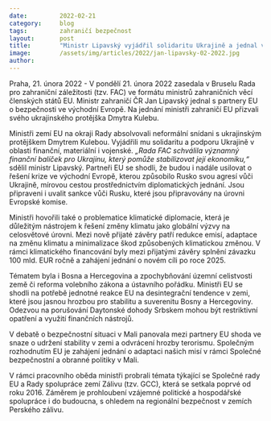 ```yaml
---
date:         2022-02-21
category:     blog
tags:         zahraničí bezpečnost
layout:       post
title:        "Ministr Lipavský vyjádřil solidaritu Ukrajině a jednal v Bruselu nejen o bezpečnosti ve východní Evropě"
image:        /assets/img/articles/2022/jan-lipavsky-02-2022.jpg
author:       
---
```


Praha, 21. února 2022 - V pondělí 21. února 2022 zasedala v Bruselu Rada pro zahraniční záležitosti (tzv. FAC) ve formátu ministrů zahraničních věcí členských států EU. Ministr zahraničí ČR Jan Lipavský jednal s partnery EU o bezpečnosti ve východní Evropě. Na jednání ministři zahraničí EU přizvali svého ukrajinského protějška Dmytra Kulebu.

Ministři zemí EU na okraji Rady absolvovali neformální snídani s ukrajinským protějškem Dmytrem Kulebou. Vyjádřili mu solidaritu a podporu Ukrajině v oblasti finanční, materiální i vojenské. *„Rada FAC schválila významný finanční balíček pro Ukrajinu, který pomůže stabilizovat její ekonomiku,“* sdělil ministr Lipavský. Partneři EU se shodli, že budou i nadále usilovat o řešení krize ve východní Evropě, kterou způsobilo Rusko svou agresí vůči Ukrajině, mírovou cestou prostřednictvím diplomatických jednání. Jsou připraveni i uvalit sankce vůči Rusku, které jsou připravovány na úrovni Evropské komise.

Ministři hovořili také o problematice klimatické diplomacie, která je důležitým nástrojem k řešení změny klimatu jako globální výzvy na celosvětové úrovni. Mezi nově přijaté závěry patří redukce emisí, adaptace na změnu klimatu a minimalizace škod způsobených klimatickou změnou. V rámci klimatického financování byly mezi přijatými závěry splnění závazku 100 mld. EUR ročně a zahájení jednání o novém cíli po roce 2025.

Tématem byla i Bosna a Hercegovina a zpochybňování územní celistvosti země či reforma volebního zákona a ústavního pořádku. Ministři EU se shodli na potřebě jednotné reakce EU na desintegrační tendence v zemi, které jsou jasnou hrozbou pro stabilitu a suverenitu Bosny a Hercegoviny. Odezvou na porušování Daytonské dohody Srbskem mohou být restriktivní opatření a využití finančních nástrojů.

V debatě o bezpečnostní situaci v Mali panovala mezi partnery EU shoda ve snaze o udržení stability v zemi a odvrácení hrozby terorismu. Společným rozhodnutím EU je zahájení jednání o adaptaci našich misí v rámci Společné bezpečnostní a obranné politiky v Mali.

V rámci pracovního oběda ministři probrali témata týkající se Společné rady EU a Rady spolupráce zemí Zálivu (tzv. GCC), která se setkala poprvé od roku 2016. Záměrem je prohloubení vzájemné politické a hospodářské spolupráce i do budoucna, s ohledem na regionální bezpečnost v zemích Perského zálivu. 



